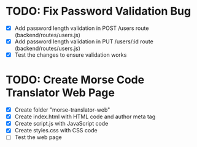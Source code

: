 # TODO: Fix Password Validation Bug

- [x] Add password length validation in POST /users route (backend/routes/users.js)
- [x] Add password length validation in PUT /users/:id route (backend/routes/users.js)
- [x] Test the changes to ensure validation works

# TODO: Create Morse Code Translator Web Page

- [x] Create folder "morse-translator-web"
- [x] Create index.html with HTML code and author meta tag
- [x] Create script.js with JavaScript code
- [x] Create styles.css with CSS code
- [ ] Test the web page
